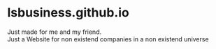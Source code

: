 # lsbusiness.github.io

Just made for me and my friend.  
Just a Website for non existend companies in a non existend universe
